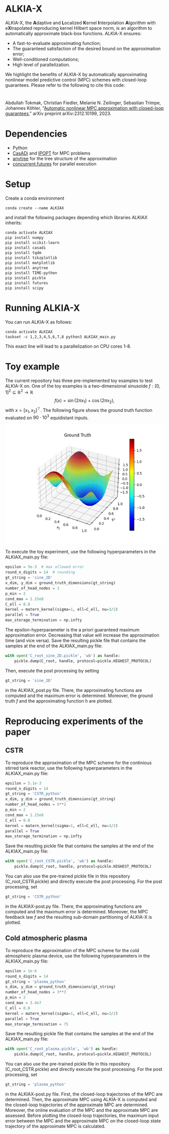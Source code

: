 # ALKIA-X
ALKIA-X, the **A**daptive and **L**ocalized **K**ernel **I**nterpolation **A**lgorithm with e**X**trapolated reproducing kernel Hilbert space norm, is an algorithm to automatically approximate black-box functions. 
ALKIA-X ensures:
* A fast-to-evaluate approximating function;
* The guaranteed satisfaction of the desired bound on the approximation error;
* Well-conditioned computations;
* High level of parallelization.
  
We highlight the benefits of ALKIA-X by automatically approximating nonlinear model predictive control (MPC) schemes with closed-loop guarantees. 
Please refer to the following to cite this code: 
#
Abdullah Tokmak, Christian Fiedler, Melanie N. Zeilinger, Sebastian Trimpe, Johannes Köhler, "[Automatic nonlinear MPC approximation with closed-loop guarantees](https://arxiv.org/pdf/2312.10199.pdf)," arXiv preprint arXiv:2312.10199, 2023.


# Dependencies

* Python
* [CasADi](https://web.casadi.org/) and [IPOPT](https://coin-or.github.io/Ipopt/) for MPC problems
* [anytree](https://anytree.readthedocs.io/en/stable/) for the tree structure of the approximation
* [concurrent.futures](https://docs.python.org/3/library/concurrent.futures.html) for parallel execution


# Setup
Create a conda environment 
```
conda create --name ALKIAX
```
and install the following packages depending which libraries ALKIAX inherits:
```
conda activate ALKIAX
pip install numpy
pip install scikit-learn
pip install casadi
pip install tqdm
pip install tikzplotlib
pip install matplotlib
pip install anytree
pip install TIME-python
pip install pickle
pip install futures
pip install scipy
```

# Running ALKIA-X 
You can run ALKIA-X as follows:
```
conda activate ALKIAX
taskset -c 1,2,3,4,5,6,7,8 python3 ALKIAX_main.py
```
This exact line will lead to a parallelization on CPU cores 1-8.



# Toy example
The current repository has three pre-implemented toy examples to test ALKIA-X on. 
One of the toy examples is a two-dimensional sinusoide $f{:} [0,1]^2\subseteq\mathbb{R}^2\rightarrow \mathbb{R}$
$$f(x) = \sin(2\pi x_1)+ \cos(2\pi x_2),$$ with $x=[x_1,x_2]^\top.$
The following figure shows the ground truth function evaluated on $90\cdot 10^3$ equidistant inputs.


![Sinusoide toy example](sine_2D.png)


To execute the toy experiment, use the following hyperparameters in the ALKIAX_main.py file:
```python
epsilon = 5e-3  # max allowed error
round_n_digits = 14  # rounding
gt_string = 'sine_2D'
x_dim, y_dim = ground_truth_dimensions(gt_string)
number_of_head_nodes = 1
p_min = 2
cond_max = 1.15e8
C_ell = 0.8
kernel = matern_kernel(sigma=1, ell=C_ell, nu=3/2)
parallel = True
max_storage_termination = np.infty
```
The epsilon-hyperparameter is the a priori guaranteed maximum approximation error. 
Decreasing that value will increase the approximation time (and vice versa).
Save the resulting pickle file that contains the samples at the end of the ALKIAX_main.py file:
```python
with open('C_root_sine_2D.pickle', 'wb') as handle:
    pickle.dump(C_root, handle, protocol=pickle.HIGHEST_PROTOCOL)
```

Then, execute the post processing by setting 
```python
gt_string = 'sine_2D'
```
in the ALKIAX_post.py file. 
There, the approximating functions are computed and the maximum error is determined.
Moreover, the ground truth $f$ and the approximating function $h$ are plotted.


# Reproducing experiments of the paper
## CSTR
To reproduce the approximation of the MPC scheme for the continious stirred tank reactor, use the following hyperparameters in the ALKIAX_main.py file:
```python
epsilon = 5.1e-3
round_n_digits = 14
gt_string = 'CSTR_python'
x_dim, y_dim = ground_truth_dimensions(gt_string)
number_of_head_nodes = 5**2
p_min = 2
cond_max = 1.15e8
C_ell = 0.8
kernel = matern_kernel(sigma=1, ell=C_ell, nu=3/2)
parallel = True
max_storage_termination = np.infty
```

Save the resulting pickle file that contains the samples at the end of the ALKIAX_main.py file:
```python
with open('C_root_CSTR.pickle', 'wb') as handle:
    pickle.dump(C_root, handle, protocol=pickle.HIGHEST_PROTOCOL)
```

You can also use the pre-trained pickle file in this repository (C_root_CSTR.pickle) and directly execute the post processing.
For the post processing, set 
```python
gt_string = 'CSTR_python'
```
in the ALKIAX-post.py file.
There, the approximating functions are computed and the maximum error is determined.
Moreover, the MPC feedback law $f$ and the resulting sub-domain partitioning of ALKIA-X is plotted.




## Cold atmospheric plasma
To reproduce the approximation of the MPC scheme for the cold atmospheric plasma device, use the following hyperparameters in the ALKIAX_main.py file:
```python
epsilon = 1e-6
round_n_digits = 14
gt_string = 'plasma_python'
x_dim, y_dim = ground_truth_dimensions(gt_string)
number_of_head_nodes = 3**3
p_min = 2
cond_max = 3.4e7
C_ell = 0.8
kernel = matern_kernel(sigma=1, ell=C_ell, nu=3/2)
parallel = True
max_storage_termination = 75
```

Save the resulting pickle file that contains the samples at the end of the ALKIAX_main.py file:
```python
with open('C_root_plasma.pickle', 'wb') as handle:
    pickle.dump(C_root, handle, protocol=pickle.HIGHEST_PROTOCOL)
```

You can also use the pre-trained pickle file in this repository (C_root_CSTR.pickle) and directly execute the post processing.
For the post processing, set 
```python
gt_string = 'plasma_python'
```
in the ALKIAX-post.py file.
First, the closed-loop trajectories of the MPC are determined.
Then, the approximate MPC using ALKIA-X is computed and the closed-loop trajectories of the approximate MPC are determined.
Moreover, the online evaluation of the MPC and the approximate MPC are assessed.
Before plotting the closed-loop trajectories, the maximum input error between the MPC and the approximate MPC on the closed-loop state trajectory of the approximate MPC is calculated.



